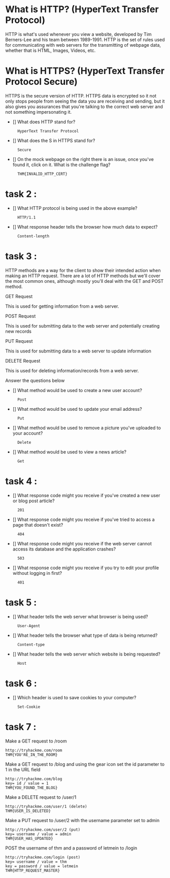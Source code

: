# What is HTTP? (HyperText Transfer Protocol)

HTTP is what's used whenever you view a website, developed by Tim Berners-Lee and his team between 1989-1991. HTTP is the set of rules used for communicating with web servers for the transmitting of webpage data, whether that is HTML, Images, Videos, etc.

# What is HTTPS? (HyperText Transfer Protocol Secure)
HTTPS is the secure version of HTTP. HTTPS data is encrypted so it not only stops people from seeing the data you are receiving and sending, but it also gives you assurances that you're talking to the correct web server and not something impersonating it.


- [] What does HTTP stand for?

		HyperText Transfer Protocol

- [] What does the S in HTTPS stand for?

		Secure

- [] On the mock webpage on the right there is an issue, once you've found it, click on it. What is the challenge flag?

		THM{INVALID_HTTP_CERT}

# task 2 : 

- []  What HTTP protocol is being used in the above example?

		HTTP/1.1

- []  What response header tells the browser how much data to expect?

		Content-length

# task 3  :



HTTP methods are a way for the client to show their intended action when making an HTTP request. There are a lot of HTTP methods but we'll cover the most common ones, although mostly you'll deal with the GET and POST method.

GET Request

This is used for getting information from a web server.

POST Request

This is used for submitting data to the web server and potentially creating new records

PUT Request

This is used for submitting data to a web server to update information

DELETE Request

This is used for deleting information/records from a web server.

Answer the questions below

- [] What method would be used to create a new user account?

		Post
- [] What method would be used to update your email address?

		Put

- [] What method would be used to remove a picture you've uploaded to your account?

		Delete

- [] What method would be used to view a news article?

		Get

# task 4 :



- [] What response code might you receive if you've created a new user or blog post article?

		201

- [] What response code might you receive if you've tried to access a page that doesn't exist?

		404

- [] What response code might you receive if the web server cannot access its database and the application crashes?

		503

- [] What response code might you receive if you try to edit your profile without logging in first? 

		401

# task 5 :



- [] What header tells the web server what browser is being used?

		User-Agent

- [] What header tells the browser what type of data is being returned?

		Content-type

- [] What header tells the web server which website is being requested?

		Host

# task 6 :
- []  Which header is used to save cookies to your computer? 

		Set-Cookie 

# task 7 : 



Make a GET request to /room

	http://tryhackme.com/room
	THM{YOU'RE_IN_THE_ROOM}

Make a GET request to /blog and using the gear icon set the id parameter to 1 in the URL field
	
	http://tryhackme.com/blog
	key= id / value = 1
	THM{YOU_FOUND_THE_BLOG}
	
Make a DELETE request to /user/1
	
	http://tryhackme.com/user/1 (delete)
	THM{USER_IS_DELETED}

Make a PUT request to /user/2 with the username parameter set to admin

	http://tryhackme.com/user/2 (put)
	key= username / value = admin
	THM{USER_HAS_UPDATED}

POST the username of thm and a password of letmein to /login

	http://tryhackme.com/login (post)
	key= username / value = thm
	key = password / value = letmein
	THM{HTTP_REQUEST_MASTER}